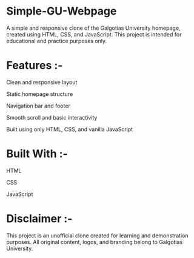 # Simple-GU-Webpage

A simple and responsive clone of the Galgotias University homepage, created using HTML, CSS, and JavaScript. This project is intended for educational and practice purposes only.

# Features :-

Clean and responsive layout

Static homepage structure

Navigation bar and footer

Smooth scroll and basic interactivity

Built using only HTML, CSS, and vanilla JavaScript

# Built With :-

HTML

CSS

JavaScript

#  Disclaimer :-
This project is an unofficial clone created for learning and demonstration purposes. All original content, logos, and branding belong to Galgotias University.
